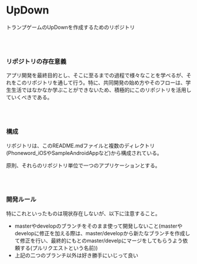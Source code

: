 # UpDown
トランプゲームのUpDownを作成するためのリポジトリ

<br>
<br>

### リポジトリの存在意義
アプリ開発を最終目的とし、そこに至るまでの過程で様々なことを学べるが、それをこのリポジトリを通して行う。特に、共同開発の始め方やそのフローは、学生生活ではなかなか学ぶことができないため、積極的にこのリポジトリを活用していくべきである。

<br>
<br>

### 構成
リポジトリは、このREADME.mdファイルと複数のディレクトリ(Phoneword_iOSやSampleAndroidAppなど)から構成されている。

原則、それらのリポジトリ単位で一つのアプリケーションとする。

<br>
<br>

### 開発ルール
特にこれといったものは現状存在しないが、以下に注意すること。
 - masterやdevelopのブランチをそのまま使って開発しないこと(masterやdevelopに修正を加える際は、master/developから新たなブランチを作成して修正を行い、最終的にもとのmaster/develpにマージをしてもらうよう依頼する(プルリクエストという名前))
 - 上記の二つのブランチ以外は好き勝手にいじって良い
